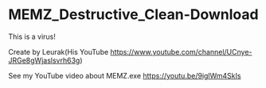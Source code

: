 # MEMZ_Destructive_Clean-Download

This is a virus!

Create by Leurak(His YouTube https://www.youtube.com/channel/UCnye-JRGe8gWjaslsvrh63g)

See my YouTube video about MEMZ.exe https://youtu.be/9iglWm4SkIs
